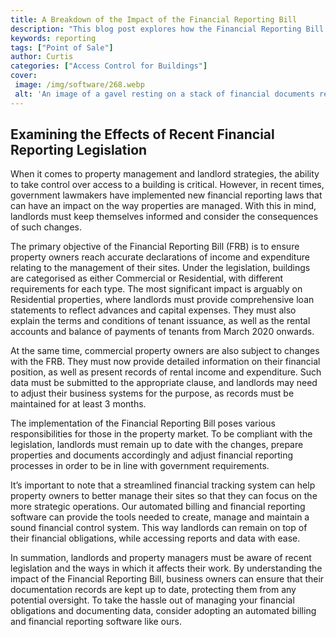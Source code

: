 ```yaml
---
title: A Breakdown of the Impact of the Financial Reporting Bill
description: "This blog post explores how the Financial Reporting Bill could shape the future of the financial industry Learn more about its potential implications and the opinions of industry experts"
keywords: reporting
tags: ["Point of Sale"]
author: Curtis
categories: ["Access Control for Buildings"]
cover: 
 image: /img/software/268.webp
 alt: 'An image of a gavel resting on a stack of financial documents representing the Financial Reporting Bill'
---
```

## Examining the Effects of Recent Financial Reporting Legislation 
When it comes to property management and landlord strategies, the ability to take control over access to a building is critical. However, in recent times, government lawmakers have implemented new financial reporting laws that can have an impact on the way properties are managed. With this in mind, landlords must keep themselves informed and consider the consequences of such changes. 

The primary objective of the Financial Reporting Bill (FRB) is to ensure property owners reach accurate declarations of income and expenditure relating to the management of their sites. Under the legislation, buildings are categorised as either Commercial or Residential, with different requirements for each type. The most significant impact is arguably on Residential properties, where landlords must provide comprehensive loan statements to reflect advances and capital expenses. They must also explain the terms and conditions of tenant issuance, as well as the rental accounts and balance of payments of tenants from March 2020 onwards. 

At the same time, commercial property owners are also subject to changes with the FRB. They must now provide detailed information on their financial position, as well as present records of rental income and expenditure. Such data must be submitted to the appropriate clause, and landlords may need to adjust their business systems for the purpose, as records must be maintained for at least 3 months. 

The implementation of the Financial Reporting Bill poses various responsibilities for those in the property market. To be compliant with the legislation, landlords must remain up to date with the changes, prepare properties and documents accordingly and adjust financial reporting processes in order to be in line with government requirements.

It’s important to note that a streamlined financial tracking system can help property owners to better manage their sites so that they can focus on the more strategic operations. Our automated billing and financial reporting software can provide the tools needed to create, manage and maintain a sound financial control system. This way landlords can remain on top of their financial obligations, while accessing reports and data with ease. 

In summation, landlords and property managers must be aware of recent legislation and the ways in which it affects their work. By understanding the impact of the Financial Reporting Bill, business owners can ensure that their documentation records are kept up to date, protecting them from any potential oversight. To take the hassle out of managing your financial obligations and documenting data, consider adopting an automated billing and financial reporting software like ours.
